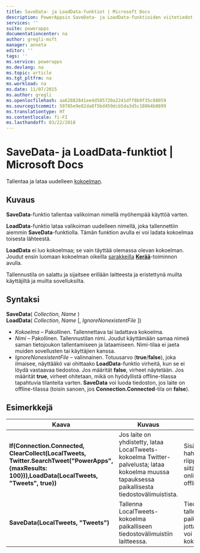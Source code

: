 ```yaml
---
title: SaveData- ja LoadData-funktiot | Microsoft Docs
description: PowerAppsin SaveData- ja LoadData-funktioiden viitetiedot, mukaan lukien syntaksi ja esimerkkejä
services: ''
suite: powerapps
documentationcenter: na
author: gregli-msft
manager: anneta
editor: ''
tags: ''
ms.service: powerapps
ms.devlang: na
ms.topic: article
ms.tgt_pltfrm: na
ms.workload: na
ms.date: 11/07/2015
ms.author: gregli
ms.openlocfilehash: aa62882841ee4d585720a2241dff8b9f35c88059
ms.sourcegitcommit: 59785e9e82da8f5bd459dcb5da3d5c18064b0899
ms.translationtype: HT
ms.contentlocale: fi-FI
ms.lasthandoff: 03/22/2018
---
```

# <a name="savedata-and-loaddata-functions-in-powerapps"></a>SaveData- ja LoadData-funktiot | Microsoft Docs
Tallentaa ja lataa uudelleen [kokoelman](../working-with-data-sources.md#collections).

## <a name="description"></a>Kuvaus
**SaveData**-funktio tallentaa valikoiman nimellä myöhempää käyttöä varten.  

**LoadData**-funktio lataa valikoiman uudelleen nimellä, joka tallennettiin aiemmin **SaveData**-funktiolla. Tämän funktion avulla ei voi ladata kokoelmaa toisesta lähteestä.  

**LoadData** ei luo kokoelmaa; se vain täyttää olemassa olevan kokoelman. Joudut ensin luomaan kokoelman oikeilla [sarakkeilla](../working-with-tables.md#columns) **[Kerää](function-clear-collect-clearcollect.md)**-toiminnon avulla.

Tallennustila on salattu ja sijaitsee erillään laitteesta ja eristettynä muilta käyttäjiltä ja muilta sovelluksilta.  

## <a name="syntax"></a>Syntaksi
**SaveData**( *Collection*, *Name* )<br>**LoadData**( *Collection*, *Name* [, *IgnoreNonexistentFile* ])

* *Kokoelma* – Pakollinen.  Tallennettava tai ladattava kokoelma.
* *Nimi* – Pakollinen.  Tallennustilan nimi. Joudut käyttämään samaa nimeä saman tietojoukon tallentamiseen ja lataamiseen. Nimi-tilaa ei jaeta muiden sovellusten tai käyttäjien kanssa.
* *IgnoreNonexistentFile* – valinnainen. Totuusarvo (**true**/**false**), joka ilmaisee, näyttääkö vai ohittaako **LoadData**-funktio virheitä, kun se ei löydä vastaavaa tiedostoa. Jos määrität **false**, virheet näytetään. Jos määrität **true**, virheet ohitetaan, mikä on hyödyllistä offline-tilassa tapahtuvia tilanteita varten. **SaveData** voi luoda tiedoston, jos laite on offline-tilassa (toisin sanoen, jos **Connection.Connected**-tila on **false**).

## <a name="examples"></a>Esimerkkejä
| Kaava | Kuvaus | Tulos |
| --- | --- | --- |
| **If(Connection.Connected, ClearCollect(LocalTweets, Twitter.SearchTweet("PowerApps", {maxResults: 100})),LoadData(LocalTweets, "Tweets", true))** |Jos laite on yhdistetty, lataa LocalTweets-kokoelma Twitter-palvelusta; lataa kokoelma muussa tapauksessa paikallisesta tiedostovälimuistista. |Sisältö hahmonnetaan riippumatta siitä, onko laite online- vai offline-tilassa. |
| **SaveData(LocalTweets, "Tweets")** |Tallenna LocalTweets-kokoelma paikalliseen tiedostovälimuistiin laitteessa. |Tiedot tallennetaan paikallisesti, jotta **LoadData** voi ladata sen kokoelmaan. |

